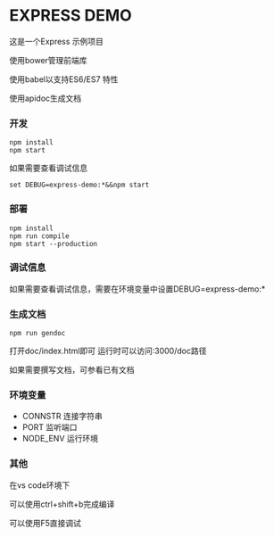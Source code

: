 # EXPRESS DEMO

这是一个Express 示例项目

使用bower管理前端库

使用babel以支持ES6/ES7 特性

使用apidoc生成文档

### 开发
```
npm install
npm start
```
如果需要查看调试信息
```
set DEBUG=express-demo:*&&npm start
```

### 部署

```
npm install
npm run compile
npm start --production
```

### 调试信息

如果需要查看调试信息，需要在环境变量中设置DEBUG=express-demo:*

### 生成文档

```
npm run gendoc
```
打开doc/index.html即可
运行时可以访问:3000/doc路径

如果需要撰写文档，可参看已有文档

### 环境变量

* CONNSTR 连接字符串
* PORT 监听端口
* NODE_ENV 运行环境

### 其他
在vs code环境下

可以使用ctrl+shift+b完成编译

可以使用F5直接调试

